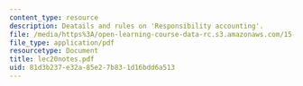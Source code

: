 ```yaml
---
content_type: resource
description: Deatails and rules on 'Responsibility accounting'.
file: /media/https%3A/open-learning-course-data-rc.s3.amazonaws.com/15-514-financial-and-managerial-accounting-summer-2003/81d3b237e32a85e27b831d16bdd6a513_lec20notes.pdf
file_type: application/pdf
resourcetype: Document
title: lec20notes.pdf
uid: 81d3b237-e32a-85e2-7b83-1d16bdd6a513
---
```

